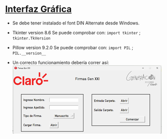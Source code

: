 # [Interfaz Gráfica ](https://gitlab.com/bitconrad/firma-pdf)

- Se debe tener instalado el font DIN Alternate desde Windows.
- Tkinter version 8.6 Se puede comprobar con: `import tkinter` ; `tkinter.TkVersion`
- Pillow version 9.2.0 Se puede comprobar con: `import PIL` ; `PIL.__version__` 

- Un correcto funcionamiento debería correr así:
![My Image](GUI.png)
